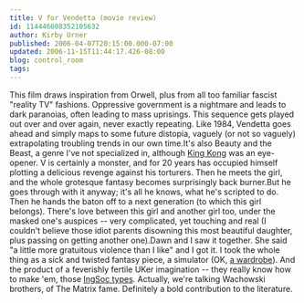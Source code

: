 ```yaml
---
title: V for Vendetta (movie review)
id: 114446608352105632
author: Kirby Urner
published: 2006-04-07T20:15:00.000-07:00
updated: 2006-11-15T11:44:17.426-08:00
blog: control_room
tags: 
---
```


This film draws inspiration from Orwell, plus from all too familiar fascist "reality TV" fashions. Oppressive government is a nightmare and leads to dark paranoias, often leading to mass uprisings.  This sequence gets played out over and over again, never exactly repeating.  Like 1984, Vendetta goes ahead and simply maps to some future distopia, vaguely (or not so vaguely) extrapolating troubling trends in our own time.It's also Beauty and the Beast, a genre I've not specialized in, although [King Kong](http://worldgame.blogspot.com/2005/12/king-kong-movie-review.html) was an eye-opener.  V is certainly a monster, and for 20 years has occupied himself plotting a delicious revenge against his torturers.  Then he meets the girl, and the whole grotesque fantasy becomes surprisingly back burner.But he goes through with it anyway; it's all he knows, what he's scripted to do.  Then he hands the baton off to a next generation (to which this girl belongs).  There's love between this girl and another girl too, under the masked one's auspices -- very complicated, yet touching and real (I couldn't believe those idiot parents disowning this most beautiful daughter, plus passing on getting another one).Dawn and I saw it together.  She said "a little more gratuitous violence than I like" and I got it. I took the whole thing as a sick and twisted fantasy piece, a simulator (OK, [a wardrobe](http://worldgame.blogspot.com/2005/12/chronicles-of-narnia-lww-movie-review.html)).  And the product of a feverishly fertile UKer imagination -- they really know how to make 'em, those [IngSoc types](http://en.wikipedia.org/wiki/Ingsoc).  Actually, we're talking Wachowski brothers, of The Matrix fame.  Definitely a bold contribution to the literature.